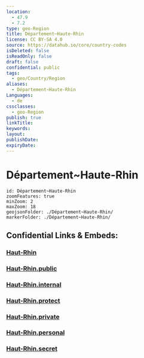 ```yaml
---
location:
  - 47.9
  - 7.2
type: geo-Region
title: Département~Haute-Rhin
license: CC BY-SA 4.0
source: https://datahub.io/core/country-codes
isDeleted: false
isReadOnly: false
draft: false
confidential: public
tags:
  - geo/Country/Region
aliases:
  - Département~Haute-Rhin
Languages:
  - de
cssclasses:
  - geo-Region
publish: true
linkTitle:
keywords:
layout:
publishDate:
expiryDate:
---
```


# Département~Haute-Rhin

```leaflet
id: Département~Haute-Rhin
zoomFeatures: true 
minZoom: 2 
maxZoom: 18
geojsonFolder: ./Département~Haute-Rhin/
markerFolder: ./Département~Haute-Rhin/
```


## Confidential Links & Embeds: 

### [Haut-Rhin](/_Standards/Earth/Continent/Europe/Europe~West/France/regions~France/Grand_Est/departments~Grand_Est/Haut-Rhin.md) 

### [Haut-Rhin.public](/_public/Earth/Continent/Europe/Europe~West/France/regions~France/Grand_Est/departments~Grand_Est/Haut-Rhin.public.md) 

### [Haut-Rhin.internal](/_internal/Earth/Continent/Europe/Europe~West/France/regions~France/Grand_Est/departments~Grand_Est/Haut-Rhin.internal.md) 

### [Haut-Rhin.protect](/_protect/Earth/Continent/Europe/Europe~West/France/regions~France/Grand_Est/departments~Grand_Est/Haut-Rhin.protect.md) 

### [Haut-Rhin.private](/_private/Earth/Continent/Europe/Europe~West/France/regions~France/Grand_Est/departments~Grand_Est/Haut-Rhin.private.md) 

### [Haut-Rhin.personal](/_personal/Earth/Continent/Europe/Europe~West/France/regions~France/Grand_Est/departments~Grand_Est/Haut-Rhin.personal.md) 

### [Haut-Rhin.secret](/_secret/Earth/Continent/Europe/Europe~West/France/regions~France/Grand_Est/departments~Grand_Est/Haut-Rhin.secret.md)


